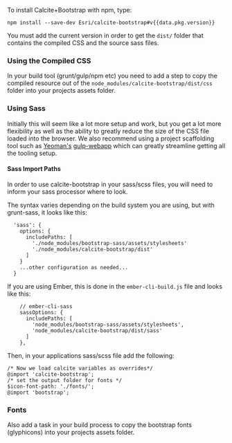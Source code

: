 To install Calcite+Bootstrap with npm, type:

```
npm install --save-dev Esri/calcite-bootstrap#v{{data.pkg.version}}
```

You must add the current version in order to get the `dist/` folder that contains the compiled CSS and the source sass files.

### Using the Compiled CSS

In your build tool (grunt/gulp/npm etc) you need to add a step to copy the compiled resource out of the `node_modules/calcite-bootstrap/dist/css` folder into your projects assets folder.

### Using Sass
Initially this will seem like a lot more setup and work, but you get a lot more flexibility as well as the ability to greatly reduce the size of the CSS file loaded into the browser. We also recommend using a project scaffolding tool such as [Yeoman's](http://yeoman.io) [gulp-webapp](https://github.com/yeoman/generator-gulp-webapp) which can greatly streamline getting all the tooling setup.

#### Sass Import Paths
In order to use calcite-bootstrap in your sass/scss files, you will need to inform your sass processor where to look.

The syntax varies depending on the build system you are using, but with grunt-sass, it looks like this:

```
  'sass': {
    options: {
      includePaths: [
        './node_modules/bootstrap-sass/assets/stylesheets'
        './node_modules/calcite-bootstrap/dist'
      ]
    }
    ...other configuration as needed...
  }
```

If you are using Ember, this is done in the `ember-cli-build.js` file and looks like this:

```
    // ember-cli-sass
    sassOptions: {
      includePaths: [
        'node_modules/bootstrap-sass/assets/stylesheets',
        'node_modules/calcite-bootstrap/dist/sass'
      ]
    },
```


Then, in your applications sass/scss file add the following:
```
/* Now we load calcite variables as overrides*/
@import 'calcite-bootstrap';
/* set the output folder for fonts */
$icon-font-path: './fonts/';
@import 'bootstrap';
```

### Fonts

Also add a task in your build process to copy the bootstrap fonts (glyphicons) into your projects assets folder.